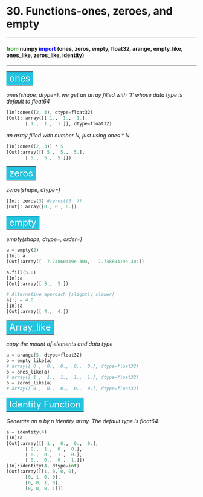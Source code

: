 # 30. Functions-ones, zeroes, and empty
----------------------------------------

#### <font color="green">from</font> numpy <font color="blue">import</font> (ones, zeros, empty, float32, arange, empty_like, ones_like, zeros_like, identity)

----------------------------------------

**<table><tr><td bgcolor=#23c3df><font color="white" size=5>ones</font></td></tr></table>**

*ones(shape, dtype=), we get an array filled with '1' whose data type is default to float64*

```python
[In]:ones((2, 3), dtype=float32)
[Out]: array([[ 1.,  1.,  1.],
       [ 1.,  1.,  1.]], dtype=float32)
```

*an array filled with number N, just using ones \* N*

```python
[In]:ones((2, 3)) * 5
[Out]:array([[ 5.,  5.,  5.],
       [ 5.,  5.,  5.]])
```

**<table><tr><td bgcolor=#23c3df><font color="white" size=5>zeros</font></td></tr></table>**

*zeros(shape, dtype=)*

```python
[In]: zeros(3) #zeros((3, ))
[Out]: array([0., 0., 0.])
```

**<table><tr><td bgcolor=#23c3df><font color="white" size=5>empty</font></td></tr></table>**

*empty(shape, dtype=, order=)*

```python
a = empty(2) 
[In]: a
[Out]:array([  7.74860419e-304,   7.74860419e-304])
```

```python
a.fill(5.0)
[In]:a
[Out]:array([ 5.,  5.])
```

```python
# Alternative approach (slightly slower)
a[:] = 4.0
[In]:a
[Out]:array([ 4.,  4.])
```

**<table><tr><td bgcolor=#23c3df><font color="white" size=5>Array_like</font></td></tr></table>**

*copy the mount of elements and data type*

```python
a = arange(5, dtype=float32)
b = empty_like(a)
# array([ 0.,  0.,  0.,  0.,  0.], dtype=float32)
b = ones_like(a)
# array([ 1.,  1.,  1.,  1.,  1.], dtype=float32)
b = zeros_like(a)
# array([ 0.,  0.,  0.,  0.,  0.], dtype=float32)
```

**<table><tr><td bgcolor=#23c3df><font color="white" size=5>Identity Function</font></td></tr></table>**

*Generate an n by n identity array. The default type is float64.*

```python
a = identity(4)
[In]:a
[Out]:array([[ 1.,  0.,  0.,  0.],
       [ 0.,  1.,  0.,  0.],
       [ 0.,  0.,  1.,  0.],
       [ 0.,  0.,  0.,  1.]])
[In]:identity(4, dtype=int)
[Out]:array([[1, 0, 0, 0],
       [0, 1, 0, 0],
       [0, 0, 1, 0],
       [0, 0, 0, 1]])
```

              